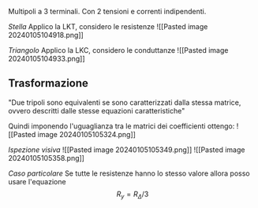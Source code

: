 Multipoli a 3 terminali.
Con $2$ tensioni e correnti indipendenti.

*Stella*
Applico la LKT, considero le resistenze
![[Pasted image 20240105104918.png]]

*Triangolo*
Applico la LKC, considero le conduttanze
![[Pasted image 20240105104933.png]]

## Trasformazione

"Due tripoli sono equivalenti se sono caratterizzati dalla stessa matrice, ovvero descritti dalle stesse equazioni caratteristiche"

Quindi imponendo l'uguaglianza tra le matrici dei coefficienti ottengo:
![[Pasted image 20240105105324.png]]

*Ispezione visiva*
![[Pasted image 20240105105349.png]]
![[Pasted image 20240105105358.png]]

*Caso particolare*
Se tutte le resistenze hanno lo stesso valore allora posso usare l'equazione
$$R_y = R_{\Delta} / 3$$
